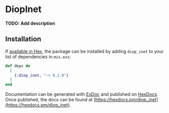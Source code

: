 # DiopInet

**TODO: Add description**

## Installation

If [available in Hex](https://hex.pm/docs/publish), the package can be installed
by adding `diop_inet` to your list of dependencies in `mix.exs`:

```elixir
def deps do
  [
    {:diop_inet, "~> 0.1.0"}
  ]
end
```

Documentation can be generated with [ExDoc](https://github.com/elixir-lang/ex_doc)
and published on [HexDocs](https://hexdocs.pm). Once published, the docs can
be found at [https://hexdocs.pm/diop_inet](https://hexdocs.pm/diop_inet).

